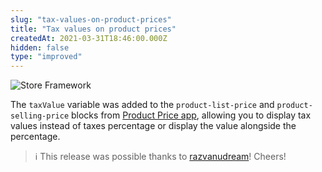 ```yaml
---
slug: "tax-values-on-product-prices"
title: "Tax values on product prices"
createdAt: 2021-03-31T18:46:00.000Z
hidden: false
type: "improved"
---
```


![Store Framework](https://raw.githubusercontent.com/vtexdocs/dev-portal-content/main/images/tax-values-on-product-prices-0.png)

The `taxValue` variable was added to the `product-list-price` and `product-selling-price` blocks from [Product Price app](https://developers.vtex.com/vtex-developer-docs/docs/vtex-product-price), allowing you to display tax values instead of taxes percentage or display the value alongside the percentage.

> ℹ️ This release was possible thanks to [razvanudream](https://github.com/razvanudream)! Cheers!
